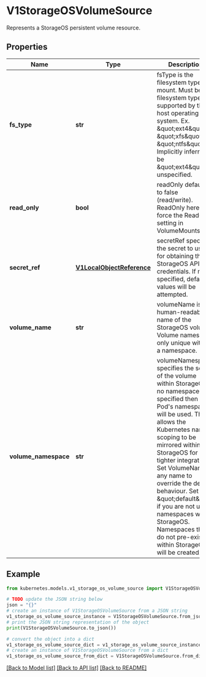 # V1StorageOSVolumeSource

Represents a StorageOS persistent volume resource.

## Properties

Name | Type | Description | Notes
------------ | ------------- | ------------- | -------------
**fs_type** | **str** | fsType is the filesystem type to mount. Must be a filesystem type supported by the host operating system. Ex. \&quot;ext4\&quot;, \&quot;xfs\&quot;, \&quot;ntfs\&quot;. Implicitly inferred to be \&quot;ext4\&quot; if unspecified. | [optional] 
**read_only** | **bool** | readOnly defaults to false (read/write). ReadOnly here will force the ReadOnly setting in VolumeMounts. | [optional] 
**secret_ref** | [**V1LocalObjectReference**](V1LocalObjectReference.md) | secretRef specifies the secret to use for obtaining the StorageOS API credentials.  If not specified, default values will be attempted. | [optional] 
**volume_name** | **str** | volumeName is the human-readable name of the StorageOS volume.  Volume names are only unique within a namespace. | [optional] 
**volume_namespace** | **str** | volumeNamespace specifies the scope of the volume within StorageOS.  If no namespace is specified then the Pod&#39;s namespace will be used.  This allows the Kubernetes name scoping to be mirrored within StorageOS for tighter integration. Set VolumeName to any name to override the default behaviour. Set to \&quot;default\&quot; if you are not using namespaces within StorageOS. Namespaces that do not pre-exist within StorageOS will be created. | [optional] 

## Example

```python
from kubernetes.models.v1_storage_os_volume_source import V1StorageOSVolumeSource

# TODO update the JSON string below
json = "{}"
# create an instance of V1StorageOSVolumeSource from a JSON string
v1_storage_os_volume_source_instance = V1StorageOSVolumeSource.from_json(json)
# print the JSON string representation of the object
print(V1StorageOSVolumeSource.to_json())

# convert the object into a dict
v1_storage_os_volume_source_dict = v1_storage_os_volume_source_instance.to_dict()
# create an instance of V1StorageOSVolumeSource from a dict
v1_storage_os_volume_source_from_dict = V1StorageOSVolumeSource.from_dict(v1_storage_os_volume_source_dict)
```
[[Back to Model list]](../README.md#documentation-for-models) [[Back to API list]](../README.md#documentation-for-api-endpoints) [[Back to README]](../README.md)


